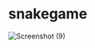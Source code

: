 # snakegame
![Screenshot (9)](https://user-images.githubusercontent.com/64266026/117710672-338dce00-b1f4-11eb-916b-b9b55ae48af1.png)

